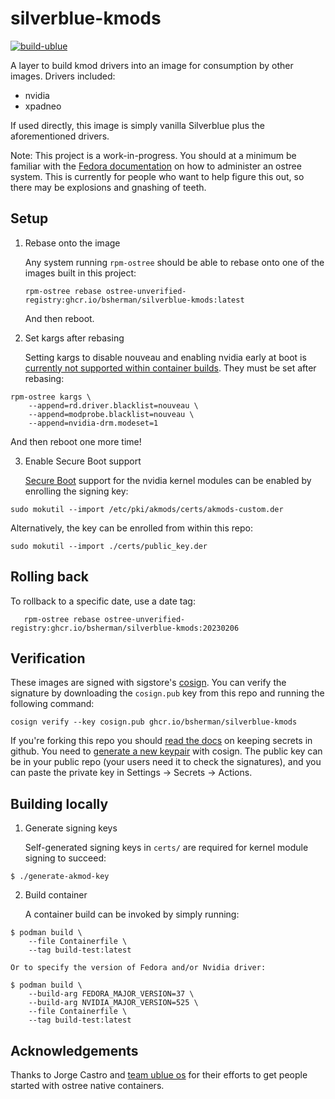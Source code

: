# silverblue-kmods

[![build-ublue](https://github.com/bsherman/silverblue-kmods/actions/workflows/build.yml/badge.svg)](https://github.com/bsherman/silverblue-kmods/actions/workflows/build.yml)

A layer to build kmod drivers into an image for consumption by other images.
Drivers included:
- nvidia
- xpadneo

If used directly, this image is simply vanilla Silverblue plus the aforementioned drivers.

Note: This project is a work-in-progress. You should at a minimum be familiar with the [Fedora documentation](https://docs.fedoraproject.org/en-US/fedora-silverblue/) on how to administer an ostree system. This is currently for people who want to help figure this out, so there may be explosions and gnashing of teeth.

## Setup

1. Rebase onto the image

   Any system running `rpm-ostree` should be able to rebase onto one of the images built in this project:

       rpm-ostree rebase ostree-unverified-registry:ghcr.io/bsherman/silverblue-kmods:latest

   And then reboot.

2. Set kargs after rebasing

   Setting kargs to disable nouveau and enabling nvidia early at boot is [currently not supported within container builds](https://github.com/coreos/rpm-ostree/issues/3738). They must be set after rebasing:

```
rpm-ostree kargs \
    --append=rd.driver.blacklist=nouveau \
    --append=modprobe.blacklist=nouveau \
    --append=nvidia-drm.modeset=1
```
   And then reboot one more time!

3. Enable Secure Boot support

    [Secure Boot](https://rpmfusion.org/Howto/Secure%20Boot) support for the nvidia kernel modules can be enabled by enrolling the signing key:

```
sudo mokutil --import /etc/pki/akmods/certs/akmods-custom.der
```

Alternatively, the key can be enrolled from within this repo:

```
sudo mokutil --import ./certs/public_key.der
```

## Rolling back

   To rollback to a specific date, use a date tag:

       rpm-ostree rebase ostree-unverified-registry:ghcr.io/bsherman/silverblue-kmods:20230206

 ## Verification

These images are signed with sigstore's [cosign](https://docs.sigstore.dev/cosign/overview/). You can verify the signature by downloading the `cosign.pub` key from this repo and running the following command:

    cosign verify --key cosign.pub ghcr.io/bsherman/silverblue-kmods

If you're forking this repo you should [read the docs](https://docs.github.com/en/actions/security-guides/encrypted-secrets) on keeping secrets in github. You need to [generate a new keypair](https://docs.sigstore.dev/cosign/overview/) with cosign. The public key can be in your public repo (your users need it to check the signatures), and you can paste the private key in Settings -> Secrets -> Actions.

## Building locally

1. Generate signing keys

    Self-generated signing keys in `certs/` are required for kernel module signing to succeed:

```
$ ./generate-akmod-key
```

2. Build container

    A container build can be invoked by simply running:

```
$ podman build \
    --file Containerfile \
    --tag build-test:latest
```

    Or to specify the version of Fedora and/or Nvidia driver:

```
$ podman build \
    --build-arg FEDORA_MAJOR_VERSION=37 \
    --build-arg NVIDIA_MAJOR_VERSION=525 \
    --file Containerfile \
    --tag build-test:latest
```

## Acknowledgements

Thanks to Jorge Castro and [team ublue os](https://github.com/ublue-os) for their efforts to get people started with ostree native containers.
